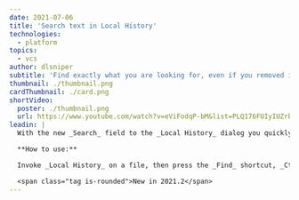 ```yaml
---
date: 2021-07-06
title: 'Search text in Local History'
technologies:
  - platform
topics:
  - vcs
author: dlsniper
subtitle: 'Find exactly what you are looking for, even if you removed it'
thumbnail: ./thumbnail.png
cardThumbnail: ./card.png
shortVideo:
  poster: ./thumbnail.png
  url: https://www.youtube.com/watch?v=eViFodqP-bM&list=PLQ176FUIyIUZrbrlz4AY1V8VzBJKZyVlW&index=120
leadin: |
  With the new _Search_ field to the _Local History_ dialog you quickly get to the necessary text in your revisions.

  **How to use:**

  Invoke _Local History_ on a file, then press the _Find_ shortcut, _Ctrl + F on Windows/Linux_ or _⌘ + F on macOS_.

  <span class="tag is-rounded">New in 2021.2</span>
---
```


